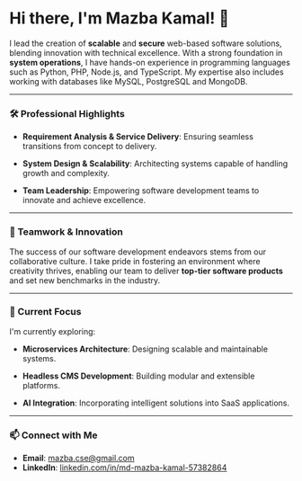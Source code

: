 # Hi there, I'm Mazba Kamal! 👋

I lead the creation of **scalable** and **secure** web-based software solutions, blending innovation with technical excellence. With a strong foundation in **system operations**, I have hands-on experience in programming languages such as Python, PHP, Node.js, and TypeScript. My expertise also includes working with databases like MySQL, PostgreSQL and MongoDB.

---

### 🛠️ Professional Highlights

- **Requirement Analysis & Service Delivery**: Ensuring seamless transitions from concept to delivery.
    
- **System Design & Scalability**: Architecting systems capable of handling growth and complexity.
    
- **Team Leadership**: Empowering software development teams to innovate and achieve excellence.
    

---

### 🚀 Teamwork & Innovation

The success of our software development endeavors stems from our collaborative culture. I take pride in fostering an environment where creativity thrives, enabling our team to deliver **top-tier software products** and set new benchmarks in the industry.

---

### 🌱 Current Focus

I'm currently exploring:

- **Microservices Architecture**: Designing scalable and maintainable systems.
    
- **Headless CMS Development**: Building modular and extensible platforms.
    
- **AI Integration**: Incorporating intelligent solutions into SaaS applications.
    

---

### 📫 Connect with Me
- **Email**: [mazba.cse@gmail.com](mailto:mazba.cse@gmail.com)
- **LinkedIn**: [linkedin.com/in/md-mazba-kamal-57382864](https://www.linkedin.com/in/md-mazba-kamal-57382864/)

